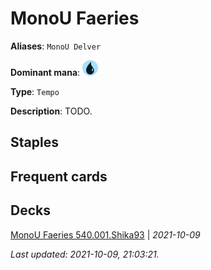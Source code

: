 # MonoU Faeries

**Aliases**: `MonoU Delver`

**Dominant mana**: <img src="../resources/images/mana/U.png" width="25"/>

**Type**: `Tempo`

**Description**: TODO.

## **Staples**



## **Frequent cards**



## **Decks**

[MonoU Faeries 540.001.Shika93](https://www.mtggoldfish.com/deck/4351740) | *2021-10-09*


*Last updated: 2021-10-09, 21:03:21.*
